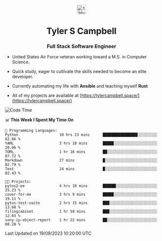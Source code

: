 <p align="center">
<a href="https://www.linkedin.com/in/t36campbell" target="blank"><img align="center" src="https://ik.imagekit.io/t36campbell/Portfolio/linkedin.png.original_m8bbGgPh6.png" alt="t36campbell" height="30" width="30" /></a>
</p>
<h1 align="center">Tyler S Campbell</h1>
<h3 align="center">Full Stack Software Engineer</h3>

* United States Air Force veteran working toward a M.S. in Computer Science.

* Quick study, eager to cultivate the skills needed to become an elite developer.

* Currently automating my life with **Ansible** and teaching myself **Rust**

* All of my projects are available at [https://tylercampbell.space/](https://tylercampbell.space/)

<!--START_SECTION:waka-->
![Code Time](http://img.shields.io/badge/Code%20Time-2%2C821%20hrs%2048%20mins-blue)

📊 **This Week I Spent My Time On** 

```text
💬 Programming Languages: 
Python                   10 hrs 23 mins      ████████████████░░░░░░░░░   62.86 % 
YAML                     3 hrs 18 mins       █████░░░░░░░░░░░░░░░░░░░░   20.06 % 
TOML                     1 hr 16 mins        ██░░░░░░░░░░░░░░░░░░░░░░░   07.72 % 
Markdown                 27 mins             █░░░░░░░░░░░░░░░░░░░░░░░░   02.79 % 
Text                     24 mins             █░░░░░░░░░░░░░░░░░░░░░░░░   02.43 % 

🐱‍💻 Projects: 
pytos2-ee                4 hrs 10 mins       ██████░░░░░░░░░░░░░░░░░░░   25.23 % 
cover-for-me             3 hrs 9 mins        █████░░░░░░░░░░░░░░░░░░░░   19.11 % 
pytos-test-suite         2 hrs 15 mins       ███░░░░░░░░░░░░░░░░░░░░░░   13.68 % 
filingcabinet            1 hr 59 mins        ███░░░░░░░░░░░░░░░░░░░░░░   12.03 % 
sony-ip-object-report    1 hr 22 mins        ██░░░░░░░░░░░░░░░░░░░░░░░   08.28 % 
```


 Last Updated on 19/09/2023 10:20:00 UTC
<!--END_SECTION:waka-->
